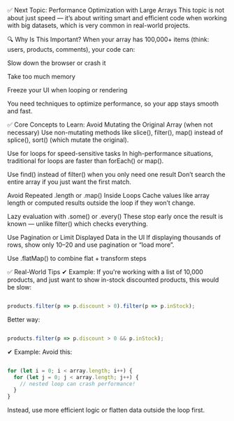 ✅ Next Topic: Performance Optimization with Large Arrays
This topic is not about just speed — it’s about writing smart and efficient code when working with big datasets, which is very common in real-world projects.

🔍 Why Is This Important?
When your array has 100,000+ items (think: users, products, comments), your code can:

Slow down the browser or crash it

Take too much memory

Freeze your UI when looping or rendering

You need techniques to optimize performance, so your app stays smooth and fast.

✅ Core Concepts to Learn:
Avoid Mutating the Original Array (when not necessary)
Use non-mutating methods like slice(), filter(), map() instead of splice(), sort() (which mutate the original).

Use for loops for speed-sensitive tasks
In high-performance situations, traditional for loops are faster than forEach() or map().

Use find() instead of filter() when you only need one result
Don’t search the entire array if you just want the first match.

Avoid Repeated .length or .map() Inside Loops
Cache values like array length or computed results outside the loop if they won’t change.

Lazy evaluation with .some() or .every()
These stop early once the result is known — unlike filter() which checks everything.

Use Pagination or Limit Displayed Data in the UI
If displaying thousands of rows, show only 10–20 and use pagination or “load more”.

Use .flatMap() to combine flat + transform steps

✅ Real-World Tips
✔ Example:
If you're working with a list of 10,000 products, and just want to show in-stock discounted products, this would be slow:

```js

products.filter(p => p.discount > 0).filter(p => p.inStock);
```
Better way:

```js

products.filter(p => p.discount > 0 && p.inStock);
```
✔ Example:
Avoid this:

```js

for (let i = 0; i < array.length; i++) {
  for (let j = 0; j < array.length; j++) {
    // nested loop can crash performance!
  }
}
```
Instead, use more efficient logic or flatten data outside the loop first.